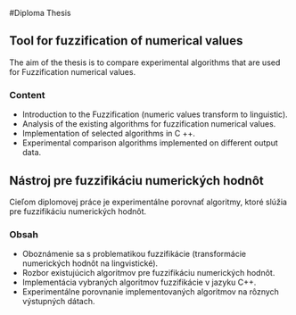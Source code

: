 #Diploma Thesis

<h2>Tool for fuzzification of numerical values </h2>

The aim of the thesis is to compare experimental algorithms that are used for Fuzzification numerical values.

<h3>Content</h3>

<ul>
<li> Introduction to the Fuzzification (numeric values  transform to linguistic).</li>

<li> Analysis of the existing algorithms for fuzzification numerical values.</li>

<li> Implementation of selected algorithms in C ++.</li>

<li> Experimental comparison algorithms implemented on different output data.</li>
</ul>


<h2>Nástroj pre fuzzifikáciu numerických hodnôt </h2>

Cieľom diplomovej práce je experimentálne porovnať algoritmy, ktoré slúžia pre fuzzifikáciu numerických hodnôt.

<h3>Obsah</h3>

<ul>

<li>Oboznámenie sa s problematikou fuzzifikácie (transformácie numerických hodnôt na lingvistické).</li>

<li> Rozbor existujúcich algoritmov pre fuzzifikáciu numerických hodnôt.</li>

<li>Implementácia vybraných algoritmov fuzzifikácie v jazyku C++.</li>

<li>Experimentálne porovnanie implementovaných algoritmov na rôznych výstupných dátach.</li>

</ul>


